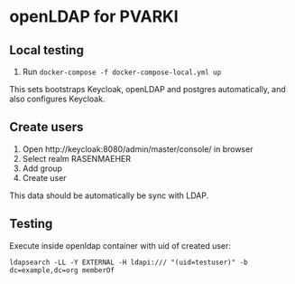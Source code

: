 # openLDAP for PVARKI

## Local testing

1. Run ```docker-compose -f docker-compose-local.yml up```

This sets bootstraps Keycloak, openLDAP and postgres automatically, and also configures Keycloak.

## Create users

1. Open http://keycloak:8080/admin/master/console/ in browser
2. Select realm RASENMAEHER
3. Add group
4. Create user

This data should be automatically be sync with LDAP.

## Testing

Execute inside openldap container with uid of created user:

```
ldapsearch -LL -Y EXTERNAL -H ldapi:/// "(uid=testuser)" -b dc=example,dc=org memberOf
```
